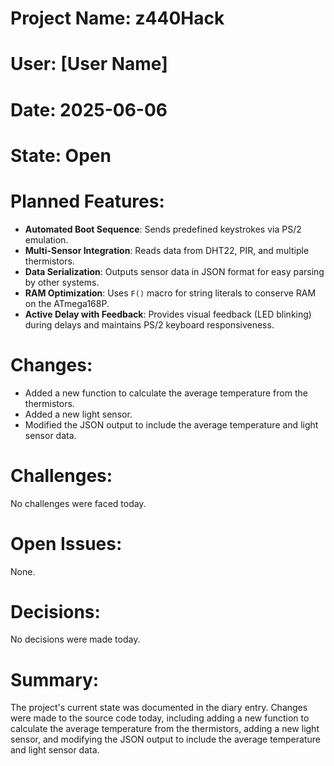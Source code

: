 # Project Name: z440Hack
# User: [User Name]
# Date: 2025-06-06
# State: Open
# Planned Features:
*   **Automated Boot Sequence**: Sends predefined keystrokes via PS/2 emulation.
*   **Multi-Sensor Integration**: Reads data from DHT22, PIR, and multiple thermistors.
*   **Data Serialization**: Outputs sensor data in JSON format for easy parsing by other systems.
*   **RAM Optimization**: Uses `F()` macro for string literals to conserve RAM on the ATmega168P.
*   **Active Delay with Feedback**: Provides visual feedback (LED blinking) during delays and maintains PS/2 keyboard responsiveness.

# Changes:
*   Added a new function to calculate the average temperature from the thermistors.
*   Added a new light sensor.
*   Modified the JSON output to include the average temperature and light sensor data.

# Challenges:
No challenges were faced today.

# Open Issues:
None.

# Decisions:
No decisions were made today.

# Summary:
The project's current state was documented in the diary entry. Changes were made to the source code today, including adding a new function to calculate the average temperature from the thermistors, adding a new light sensor, and modifying the JSON output to include the average temperature and light sensor data.
